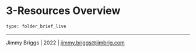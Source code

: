 # 3-Resources Overview

````ccard
type: folder_brief_live
````

---

Jimmy Briggs | 2022 | <jimmy.briggs@jimbrig.com>
